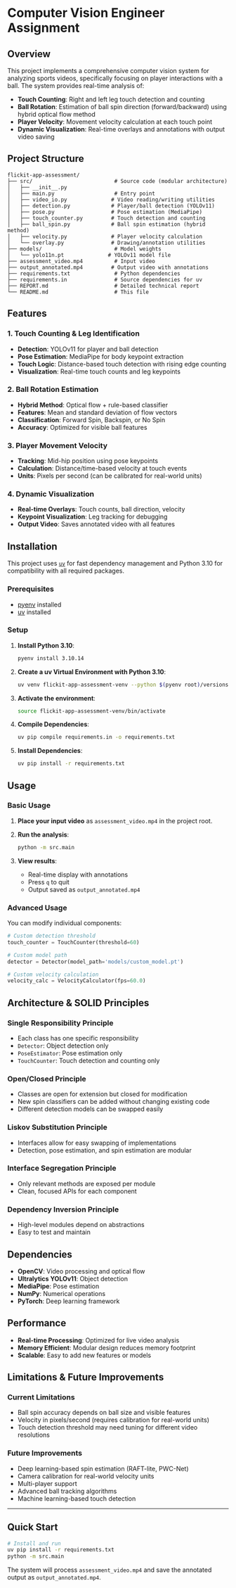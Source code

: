 # Computer Vision Engineer Assignment

## Overview

This project implements a comprehensive computer vision system for analyzing sports videos, specifically focusing on player interactions with a ball. The system provides real-time analysis of:

- **Touch Counting**: Right and left leg touch detection and counting
- **Ball Rotation**: Estimation of ball spin direction (forward/backward) using hybrid optical flow method
- **Player Velocity**: Movement velocity calculation at each touch point
- **Dynamic Visualization**: Real-time overlays and annotations with output video saving

## Project Structure

```
flickit-app-assessment/
├── src/                          # Source code (modular architecture)
│   ├── __init__.py
│   ├── main.py                   # Entry point
│   ├── video_io.py              # Video reading/writing utilities
│   ├── detection.py             # Player/ball detection (YOLOv11)
│   ├── pose.py                  # Pose estimation (MediaPipe)
│   ├── touch_counter.py         # Touch detection and counting
│   ├── ball_spin.py             # Ball spin estimation (hybrid method)
│   ├── velocity.py              # Player velocity calculation
│   └── overlay.py               # Drawing/annotation utilities
├── models/                       # Model weights
│   └── yolo11n.pt              # YOLOv11 model file
├── assessment_video.mp4          # Input video
├── output_annotated.mp4         # Output video with annotations
├── requirements.txt              # Python dependencies
├── requirements.in               # Source dependencies for uv
├── REPORT.md                     # Detailed technical report
└── README.md                     # This file
```

## Features

### 1. Touch Counting & Leg Identification
- **Detection**: YOLOv11 for player and ball detection
- **Pose Estimation**: MediaPipe for body keypoint extraction
- **Touch Logic**: Distance-based touch detection with rising edge counting
- **Visualization**: Real-time touch counts and leg keypoints

### 2. Ball Rotation Estimation
- **Hybrid Method**: Optical flow + rule-based classifier
- **Features**: Mean and standard deviation of flow vectors
- **Classification**: Forward Spin, Backspin, or No Spin
- **Accuracy**: Optimized for visible ball features

### 3. Player Movement Velocity
- **Tracking**: Mid-hip position using pose keypoints
- **Calculation**: Distance/time-based velocity at touch events
- **Units**: Pixels per second (can be calibrated for real-world units)

### 4. Dynamic Visualization
- **Real-time Overlays**: Touch counts, ball direction, velocity
- **Keypoint Visualization**: Leg tracking for debugging
- **Output Video**: Saves annotated video with all features

## Installation

This project uses [`uv`](https://github.com/astral-sh/uv) for fast dependency management and Python 3.10 for compatibility with all required packages.

### Prerequisites

- [pyenv](https://github.com/pyenv/pyenv) installed
- [uv](https://github.com/astral-sh/uv) installed

### Setup

1. **Install Python 3.10**:
   ```bash
   pyenv install 3.10.14
   ```

2. **Create a uv Virtual Environment with Python 3.10**:
   ```bash
   uv venv flickit-app-assessment-venv --python $(pyenv root)/versions/3.10.14/bin/python
   ```

3. **Activate the environment**:
   ```bash
   source flickit-app-assessment-venv/bin/activate
   ```

4. **Compile Dependencies**:
   ```bash
   uv pip compile requirements.in -o requirements.txt
   ```

5. **Install Dependencies**:
   ```bash
   uv pip install -r requirements.txt
   ```

## Usage

### Basic Usage

1. **Place your input video** as `assessment_video.mp4` in the project root.

2. **Run the analysis**:
   ```bash
   python -m src.main
   ```

3. **View results**:
   - Real-time display with annotations
   - Press `q` to quit
   - Output saved as `output_annotated.mp4`

### Advanced Usage

You can modify individual components:

```python
# Custom detection threshold
touch_counter = TouchCounter(threshold=60)

# Custom model path
detector = Detector(model_path='models/custom_model.pt')

# Custom velocity calculation
velocity_calc = VelocityCalculator(fps=60.0)
```

## Architecture & SOLID Principles

### Single Responsibility Principle
- Each class has one specific responsibility
- `Detector`: Object detection only
- `PoseEstimator`: Pose estimation only
- `TouchCounter`: Touch detection and counting only

### Open/Closed Principle
- Classes are open for extension but closed for modification
- New spin classifiers can be added without changing existing code
- Different detection models can be swapped easily

### Liskov Substitution Principle
- Interfaces allow for easy swapping of implementations
- Detection, pose estimation, and spin estimation are modular

### Interface Segregation Principle
- Only relevant methods are exposed per module
- Clean, focused APIs for each component

### Dependency Inversion Principle
- High-level modules depend on abstractions
- Easy to test and maintain

## Dependencies

- **OpenCV**: Video processing and optical flow
- **Ultralytics YOLOv11**: Object detection
- **MediaPipe**: Pose estimation
- **NumPy**: Numerical operations
- **PyTorch**: Deep learning framework

## Performance

- **Real-time Processing**: Optimized for live video analysis
- **Memory Efficient**: Modular design reduces memory footprint
- **Scalable**: Easy to add new features or models

## Limitations & Future Improvements

### Current Limitations
- Ball spin accuracy depends on ball size and visible features
- Velocity in pixels/second (requires calibration for real-world units)
- Touch detection threshold may need tuning for different video resolutions

### Future Improvements
- Deep learning-based spin estimation (RAFT-lite, PWC-Net)
- Camera calibration for real-world velocity units
- Multi-player support
- Advanced ball tracking algorithms
- Machine learning-based touch detection

---

## Quick Start

```bash
# Install and run
uv pip install -r requirements.txt
python -m src.main
```

The system will process `assessment_video.mp4` and save the annotated output as `output_annotated.mp4`.
